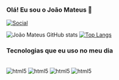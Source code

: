 
### Olá! Eu sou o João Mateus 👋

[![Social](https://img.shields.io/badge/LinkedIn-0077B5?style=for-the-badge&logo=linkedin&logoColor=white)](https://www.linkedin.com/in/jo%C3%A3o-mateus-barbosa-7b31b014a/)

![João Mateus GitHub stats](https://github-readme-stats.vercel.app/api?username=JBarbosaM&show_icons=true&theme=tokyonight)
[![Top Langs](https://github-readme-stats.vercel.app/api/top-langs/?username=JBarbosaM&langs_count=8)](https://github.com/anuraghazra/github-readme-stats)

### Tecnologias que eu uso no meu dia

<div style="display: inline_block"></br>
<img align="center" alt="html5" src="https://img.shields.io/badge/Android-3DDC84?style=for-the-badge&logo=android&logoColor=white">

<img align="center" alt="html5" src="https://img.shields.io/badge/Kotlin-0095D5?&style=for-the-badge&logo=kotlin&logoColor=white">

<img align="center" alt="html5" src="https://img.shields.io/badge/Android_Studio-3DDC84?style=for-the-badge&logo=android-studio&logoColor=white">

<img align="center" alt="html5" src="https://img.shields.io/badge/Visual_Studio_Code-0078D4?style=for-the-badge&logo=visual%20studio%20code&logoColor=white">
</div>
